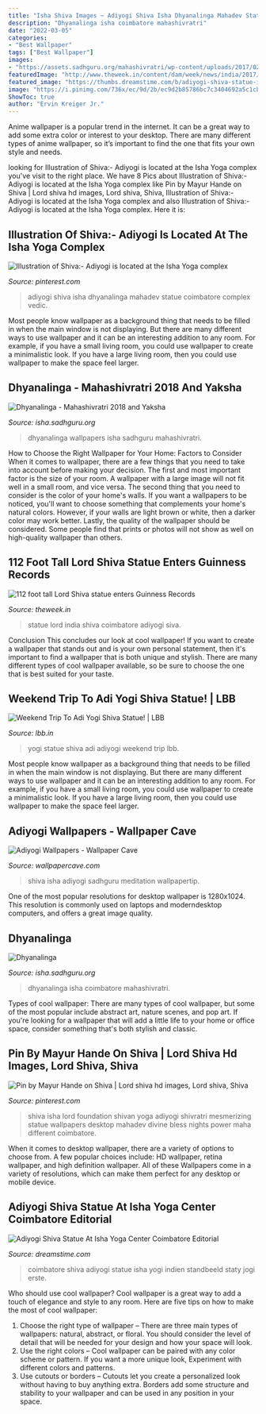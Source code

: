 ```yaml
---
title: "Isha Shiva Images ~ Adiyogi Shiva Isha Dhyanalinga Mahadev Statue Coimbatore Complex Vedic"
description: "Dhyanalinga isha coimbatore mahashivratri"
date: "2022-03-05"
categories:
- "Best Wallpaper"
tags: ["Best Wallpaper"]
images:
- "https://assets.sadhguru.org/mahashivratri/wp-content/uploads/2017/02/Mahashivratri-Wallpapers-Dhyanalinga-2-1.jpg"
featuredImage: "http://www.theweek.in/content/dam/week/news/india/2017/may/lord-siva-statue.jpg"
featured_image: "https://thumbs.dreamstime.com/b/adiyogi-shiva-statue-isha-yoga-center-coimbatore-185442002.jpg"
image: "https://i.pinimg.com/736x/ec/9d/2b/ec9d2b85786bc7c3404692a5c1cb3a22.jpg"
ShowToc: true
author: "Ervin Kreiger Jr."
---
```



Anime wallpaper is a popular trend in the internet. It can be a great way to add some extra color or interest to your desktop. There are many different types of anime wallpaper, so it’s important to find the one that fits your own style and needs.

	

		
looking for Illustration of Shiva:- Adiyogi is located at the Isha Yoga complex you've visit to the right place. We have 8 Pics about Illustration of Shiva:- Adiyogi is located at the Isha Yoga complex like Pin by Mayur Hande on Shiva | Lord shiva hd images, Lord shiva, Shiva, Illustration of Shiva:- Adiyogi is located at the Isha Yoga complex and also Illustration of Shiva:- Adiyogi is located at the Isha Yoga complex. Here it is:
		
    
## Illustration Of Shiva:- Adiyogi Is Located At The Isha Yoga Complex

<img loading=lazy src="https://i.pinimg.com/736x/60/7b/7c/607b7cca747997ed21da0874d61123b0.jpg" onerror="this.onerror=null;this.src='https://tse4.mm.bing.net/th?id=OIP.2zUKVbJAOjGvtIX8rsLVpgHaJJ&amp;pid=15.1';" alt="Illustration of Shiva:- Adiyogi is located at the Isha Yoga complex">

_Source: pinterest.com_

>adiyogi shiva isha dhyanalinga mahadev statue coimbatore complex vedic. 

	

Most people know wallpaper as a background thing that needs to be filled in when the main window is not displaying. But there are many different ways to use wallpaper and it can be an interesting addition to any room. For example, if you have a small living room, you could use wallpaper to create a minimalistic look. If you have a large living room, then you could use wallpaper to make the space feel larger.

    
## Dhyanalinga - Mahashivratri 2018 And Yaksha

<img loading=lazy src="https://isha.sadhguru.org/mahashivratri/wp-content/uploads/2017/02/Mahashivratri-Wallpapers-Dhyanalinga-1.jpg" onerror="this.onerror=null;this.src='https://tse1.mm.bing.net/th?id=OIP.VAODRgmPmRuq5yULyCPtcgHaEK&amp;pid=15.1';" alt="Dhyanalinga - Mahashivratri 2018 and Yaksha">

_Source: isha.sadhguru.org_

>dhyanalinga wallpapers isha sadhguru mahashivratri. 

	

How to Choose the Right Wallpaper for Your Home: Factors to Consider
When it comes to wallpaper, there are a few things that you need to take into account before making your decision. The first and most important factor is the size of your room. A wallpaper with a large image will not fit well in a small room, and vice versa. 
The second thing that you need to consider is the color of your home's walls. If you want a wallpapers to be noticed, you'll want to choose something that complements your home's natural colors. However, if your walls are light brown or white, then a darker color may work better. 
Lastly, the quality of the wallpaper should be considered. Some people find that prints or photos will not show as well on high-quality wallpaper than others.

    
## 112 Foot Tall Lord Shiva Statue Enters Guinness Records

<img loading=lazy src="http://www.theweek.in/content/dam/week/news/india/2017/may/lord-siva-statue.jpg" onerror="this.onerror=null;this.src='https://tse3.mm.bing.net/th?id=OIP.8Y7E7dfE7J1gP4q3noiXNgFHC-&amp;pid=15.1';" alt="112 foot tall Lord Shiva statue enters Guinness Records">

_Source: theweek.in_

>statue lord india shiva coimbatore adiyogi siva. 

	

Conclusion
This concludes our look at cool wallpaper! If you want to create a wallpaper that stands out and is your own personal statement, then it's important to find a wallpaper that is both unique and stylish. There are many different types of cool wallpaper available, so be sure to choose the one that is best suited for your taste.

    
## Weekend Trip To Adi Yogi Shiva Statue! | LBB

<img loading=lazy src="https://imgmedia.lbb.in/media/2019/04/5cb2cab9ba6ec50f5b7c0b82_1555221177061.jpg?w=1200&amp;h=628&amp;fill=blur&amp;fit=fill" onerror="this.onerror=null;this.src='https://tse1.mm.bing.net/th?id=OIP.VyX4pq_fqm6WOkwkjWnXkAHaD4&amp;pid=15.1';" alt="Weekend Trip To Adi Yogi Shiva Statue! | LBB">

_Source: lbb.in_

>yogi statue shiva adi adiyogi weekend trip lbb. 

	

Most people know wallpaper as a background thing that needs to be filled in when the main window is not displaying. But there are many different ways to use wallpaper and it can be an interesting addition to any room. For example, if you have a small living room, you could use wallpaper to create a minimalistic look. If you have a large living room, then you could use wallpaper to make the space feel larger.

    
## Adiyogi Wallpapers - Wallpaper Cave

<img loading=lazy src="https://wallpapercave.com/wp/wp4950751.jpg" onerror="this.onerror=null;this.src='https://tse4.mm.bing.net/th?id=OIP.dJrbgYf4TlyZvs5ElAQjYwHaNK&amp;pid=15.1';" alt="Adiyogi Wallpapers - Wallpaper Cave">

_Source: wallpapercave.com_

>shiva isha adiyogi sadhguru meditation wallpapertip. 

	

One of the most popular resolutions for desktop wallpaper is 1280x1024. This resolution is commonly used on laptops and moderndesktop computers, and offers a great image quality.

    
## Dhyanalinga

<img loading=lazy src="https://assets.sadhguru.org/mahashivratri/wp-content/uploads/2017/02/Mahashivratri-Wallpapers-Dhyanalinga-2-1.jpg" onerror="this.onerror=null;this.src='https://tse1.mm.bing.net/th?id=OIP.w4E4IGM3btImmGygrZb5EwFNC7&amp;pid=15.1';" alt="Dhyanalinga">

_Source: isha.sadhguru.org_

>dhyanalinga isha coimbatore mahashivratri. 

	

Types of cool wallpaper:
There are many types of cool wallpaper, but some of the most popular include abstract art, nature scenes, and pop art. If you're looking for a wallpaper that will add a little life to your home or office space, consider something that's both stylish and classic.

    
## Pin By Mayur Hande On Shiva | Lord Shiva Hd Images, Lord Shiva, Shiva

<img loading=lazy src="https://i.pinimg.com/736x/ec/9d/2b/ec9d2b85786bc7c3404692a5c1cb3a22.jpg" onerror="this.onerror=null;this.src='https://tse4.mm.bing.net/th?id=OIP.7SiRtE-9b-HD3HApJTUMngHaE6&amp;pid=15.1';" alt="Pin by Mayur Hande on Shiva | Lord shiva hd images, Lord shiva, Shiva">

_Source: pinterest.com_

>shiva isha lord foundation shivan yoga adiyogi shivratri mesmerizing statue wallpapers desktop mahadev divine bless nights power maha different coimbatore. 

	

When it comes to desktop wallpaper, there are a variety of options to choose from. A few popular choices include: HD wallpaper, retina wallpaper, and high definition wallpaper. All of these Wallpapers come in a variety of resolutions, which can make them perfect for any desktop or mobile device. 

    
## Adiyogi Shiva Statue At Isha Yoga Center Coimbatore Editorial

<img loading=lazy src="https://thumbs.dreamstime.com/b/adiyogi-shiva-statue-isha-yoga-center-coimbatore-185442002.jpg" onerror="this.onerror=null;this.src='https://tse4.mm.bing.net/th?id=OIP.cbwH3VVRA-tiQjAdAs1ksAHaFj&amp;pid=15.1';" alt="Adiyogi Shiva Statue At Isha Yoga Center Coimbatore Editorial">

_Source: dreamstime.com_

>coimbatore shiva adiyogi statue isha yogi indien standbeeld staty jogi erste. 

	

Who should use cool wallpaper?
Cool wallpaper is a great way to add a touch of elegance and style to any room. Here are five tips on how to make the most of cool wallpaper: 
1) Choose the right type of wallpaper – There are three main types of wallpapers: natural, abstract, or floral. You should consider the level of detail that will be needed for your design and how your space will look. 
2) Use the right colors – Cool wallpaper can be paired with any color scheme or pattern. If you want a more unique look, Experiment with different colors and patterns. 
3) Use cutouts or borders – Cutouts let you create a personalized look without having to buy anything extra. Borders add some structure and stability to your wallpaper and can be used in any position in your space.

